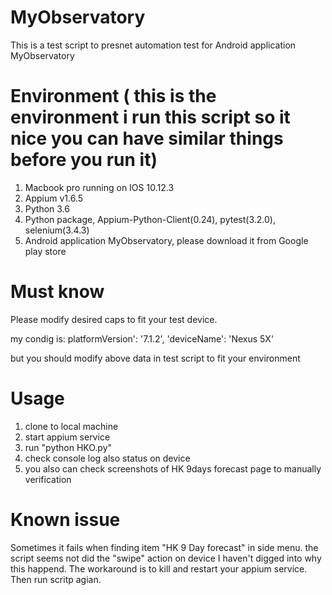 # MyObservatory

This is a test script to presnet automation test for Android application MyObservatory

# Environment ( this is the environment i run this script so it nice you can have similar things before you run it)
1. Macbook pro running on IOS 10.12.3
2. Appium v1.6.5
3. Python 3.6
4. Python package, Appium-Python-Client(0.24), pytest(3.2.0), selenium(3.4.3)
5. Android application MyObservatory, please download it from Google play store

# Must know
Please modify desired caps to fit your test device. 

my condig is:
platformVersion': '7.1.2', 'deviceName': 'Nexus 5X'

but you should modify above data in test script to fit your environment

# Usage
1. clone to local machine
2. start appium service
3. run  "python HKO.py"
4. check console log also status on device
5. you also can check screenshots of HK 9days forecast page to manually verification

# Known issue
Sometimes it fails when finding item "HK 9 Day forecast" in side menu. the script seems not did the "swipe" action on device
I haven't digged into why this happend.
The workaround is to kill and restart your appium service. Then run scritp agian.



